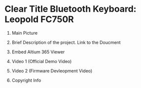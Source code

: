 # Clear Title Bluetooth Keyboard: Leopold FC750R

1. Main Picture 

2. Brief Description of the project. Link to the Doucment 

3. Embed Altium 365 Viewer 

4. Video 1 (Official Demo Video) 

5. Video 2 (Firmware Devleopment Video)

6. Copyright Info

